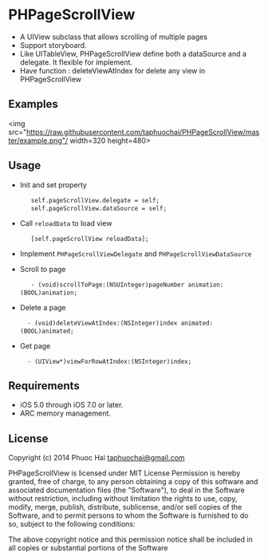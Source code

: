 PHPageScrollView
================

* A UIView subclass that allows scrolling of multiple pages
* Support storyboard.
* Like UITableView, PHPageScrollView define both a dataSource and a delegate. It flexible for implement.
* Have function : deleteViewAtIndex for delete any view in PHPageScrollView

## Examples

<img src="https://raw.githubusercontent.com/taphuochai/PHPageScrollView/master/example.png"/ width=320 height=480>


## Usage

* Init and set property

         self.pageScrollView.delegate = self;
         self.pageScrollView.dataSource = self;
         
* Call `reloadData` to load view

         [self.pageScrollView reloadData];
         
* Implement `PHPageScrollViewDelegate` and `PHPageScrollViewDataSource` 
* Scroll to page

         - (void)scrollToPage:(NSUInteger)pageNumber animation:(BOOL)animation;      
         
* Delete a page

		- (void)deleteViewAtIndex:(NSInteger)index animated:(BOOL)animated;
		
* Get page
		
		- (UIView*)viewForRowAtIndex:(NSInteger)index;
		         

## Requirements

* iOS 5.0 through iOS 7.0 or later.
* ARC memory management.


## License

Copyright (c) 2014 Phuoc Hai <taphuochai@gmail.com>

PHPageScrollView is licensed under MIT License Permission is hereby granted, free of charge, to any person obtaining a copy of this software and associated documentation files (the "Software"), to deal in the Software without restriction, including without limitation the rights to use, copy, modify, merge, publish, distribute, sublicense, and/or sell copies of the Software, and to permit persons to whom the Software is furnished to do so, subject to the following conditions:

The above copyright notice and this permission notice shall be included in all copies or substantial portions of the Software